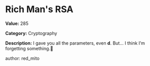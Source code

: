 # Rich Man's RSA

**Value:** 285

**Category:** Cryptography

**Description:**
I gave you all the parameters, even **d**. But… I think I’m forgetting something.🤔

author: red_mito
